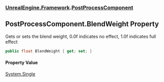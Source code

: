 ### [UnrealEngine.Framework](UnrealEngine_Framework.md 'UnrealEngine.Framework').[PostProcessComponent](PostProcessComponent.md 'UnrealEngine.Framework.PostProcessComponent')
## PostProcessComponent.BlendWeight Property
Gets or sets the blend weight, 0.0f indicates no effect, 1.0f indicates full effect  
```csharp
public float BlendWeight { get; set; }
```
#### Property Value
[System.Single](https://docs.microsoft.com/en-us/dotnet/api/System.Single 'System.Single')
